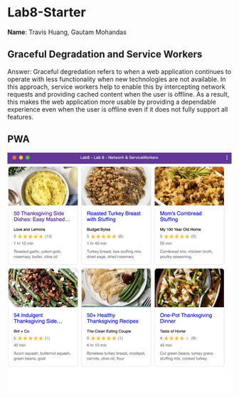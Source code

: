 # Lab8-Starter

**Name**: Travis Huang, Gautam Mohandas

## Graceful Degradation and Service Workers

Answer: Graceful degredation refers to when a web application continues to operate with less functionality when new technologies are not available. In this approach, service workers help to enable this by intercepting network requests and providing cached content when the user is offline. As a result, this makes the web application more usable by providing a dependable experience even when the user is offline even if it does not fully support all features.

## PWA

![PWA Screenshot](pwa.png)
